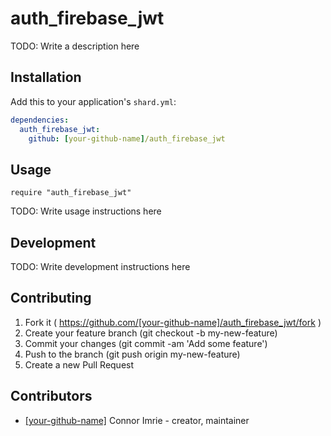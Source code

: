 # auth_firebase_jwt

TODO: Write a description here

## Installation

Add this to your application's `shard.yml`:

```yaml
dependencies:
  auth_firebase_jwt:
    github: [your-github-name]/auth_firebase_jwt
```

## Usage

```crystal
require "auth_firebase_jwt"
```

TODO: Write usage instructions here

## Development

TODO: Write development instructions here

## Contributing

1. Fork it ( https://github.com/[your-github-name]/auth_firebase_jwt/fork )
2. Create your feature branch (git checkout -b my-new-feature)
3. Commit your changes (git commit -am 'Add some feature')
4. Push to the branch (git push origin my-new-feature)
5. Create a new Pull Request

## Contributors

- [[your-github-name]](https://github.com/[your-github-name]) Connor Imrie - creator, maintainer
